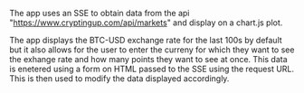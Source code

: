 The app uses an SSE to obtain data from the api "https://www.cryptingup.com/api/markets"
and display on a chart.js plot. 

The app displays the BTC-USD exchange rate for the last 100s by default but it also allows 
for the user to enter the curreny for which they want to see the exhange rate and how many 
points they want to see at once. This data is enetered using a form on HTML passed to the
SSE using the request URL. This is then used to modify the data displayed accordingly. 
       